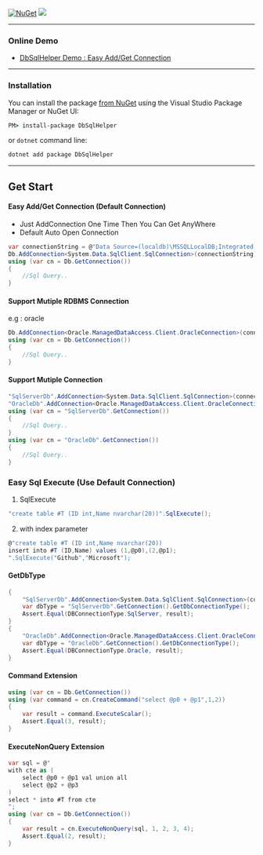 [![NuGet](https://img.shields.io/nuget/v/DbSqlHelper.svg)](https://www.nuget.org/packages/DbSqlHelper)
![](https://img.shields.io/nuget/dt/DbSqlHelper.svg)

---
### Online Demo
- [DbSqlHelper Demo : Easy Add/Get Connection ](https://dotnetfiddle.net/VcDt2Y)

---
### Installation

You can install the package [from NuGet](https://www.nuget.org/packages/DbSqlHelper) using the Visual Studio Package Manager or NuGet UI:

```cmd
PM> install-package DbSqlHelper
```

or `dotnet` command line:

```cmd
dotnet add package DbSqlHelper
```

---

## Get Start

#### Easy Add/Get Connection (Default Connection)
- Just AddConnection One Time Then You Can Get AnyWhere
- Default Auto Open Connection
```C#
var connectionString = @"Data Source=(localdb)\MSSQLLocalDB;Integrated Security=SSPI;Initial Catalog=master;";
Db.AddConnection<System.Data.SqlClient.SqlConnection>(connectionString);
using (var cn = Db.GetConnection()) 
{
    //Sql Query..
}
```

#### Support Mutiple RDBMS Connection
e.g : oracle
```C#
Db.AddConnection<Oracle.ManagedDataAccess.Client.OracleConnection>(connectionString);
using (var cn = Db.GetConnection())
{
    //Sql Query..
}
```

#### Support Mutiple Connection
```C#
"SqlServerDb".AddConnection<System.Data.SqlClient.SqlConnection>(connectionString);
"OracleDb".AddConnection<Oracle.ManagedDataAccess.Client.OracleConnection>(connectionString);
using (var cn = "SqlServerDb".GetConnection())
{
    //Sql Query..
}
using (var cn = "OracleDb".GetConnection())
{
    //Sql Query..
}
```

### Easy Sql Execute (Use Default Connection)

1. SqlExecute
```C#
"create table #T (ID int,Name nvarchar(20))".SqlExecute();
```

2. with index parameter 
```C#
@"create table #T (ID int,Name nvarchar(20))
insert into #T (ID,Name) values (1,@p0),(2,@p1);
".SqlExecute("Github","Microsoft");
```

#### GetDbType

```C#
{
    "SqlServerDb".AddConnection<System.Data.SqlClient.SqlConnection>(connectionString);
    var dbType = "SqlServerDb".GetConnection().GetDbConnectionType();
    Assert.Equal(DBConnectionType.SqlServer, result);
}
{
    "OracleDb".AddConnection<Oracle.ManagedDataAccess.Client.OracleConnection>(connectionString);
    var dbType = "OracleDb".GetConnection().GetDbConnectionType();
    Assert.Equal(DBConnectionType.Oracle, result);
}
```

#### Command Extension
```C#
using (var cn = Db.GetConnection())
using (var command = cn.CreateCommand("select @p0 + @p1",1,2))
{
    var result = command.ExecuteScalar();
    Assert.Equal(3, result);
}
```

#### ExecuteNonQuery Extension

```C#
var sql = @"
with cte as ( 
    select @p0 + @p1 val union all 
    select @p2 + @p3
) 
select * into #T from cte
";
using (var cn = Db.GetConnection())
{
    var result = cn.ExecuteNonQuery(sql, 1, 2, 3, 4);
    Assert.Equal(2, result);
}
```